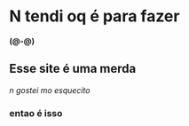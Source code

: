 <html lang="en">
<head>
	<title>oi prof</title> 
	<meta charset="utf-8"> 
</head>
<body>
	<h1>N tendi oq é para fazer</h1>
		<strong> (@-@) </strong>
	<h2>Esse site é uma merda</h2>
		<em>n gostei mo esquecito</em>
	<h3>entao é isso</h3>
<body>
</html>
